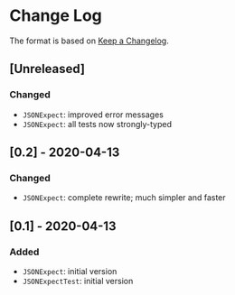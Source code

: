 # Change Log

The format is based on [Keep a Changelog](http://keepachangelog.com/).

## [Unreleased]
### Changed
- `JSONExpect`: improved error messages
- `JSONExpect`: all tests now strongly-typed

## [0.2] - 2020-04-13
### Changed
- `JSONExpect`: complete rewrite; much simpler and faster

## [0.1] - 2020-04-13
### Added
- `JSONExpect`: initial version
- `JSONExpectTest`: initial version
